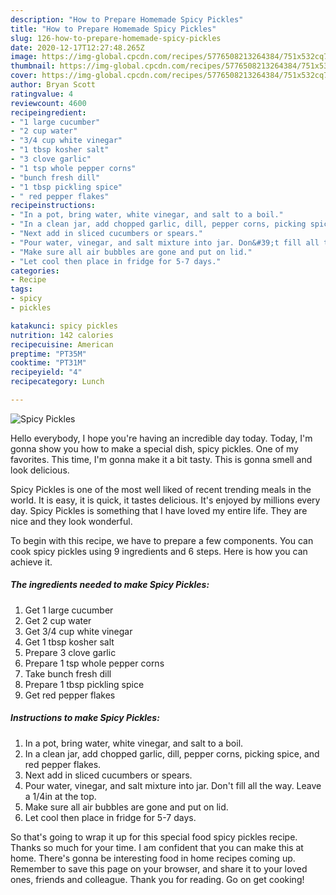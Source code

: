 ```yaml
---
description: "How to Prepare Homemade Spicy Pickles"
title: "How to Prepare Homemade Spicy Pickles"
slug: 126-how-to-prepare-homemade-spicy-pickles
date: 2020-12-17T12:27:48.265Z
image: https://img-global.cpcdn.com/recipes/5776508213264384/751x532cq70/spicy-pickles-recipe-main-photo.jpg
thumbnail: https://img-global.cpcdn.com/recipes/5776508213264384/751x532cq70/spicy-pickles-recipe-main-photo.jpg
cover: https://img-global.cpcdn.com/recipes/5776508213264384/751x532cq70/spicy-pickles-recipe-main-photo.jpg
author: Bryan Scott
ratingvalue: 4
reviewcount: 4600
recipeingredient:
- "1 large cucumber"
- "2 cup water"
- "3/4 cup white vinegar"
- "1 tbsp kosher salt"
- "3 clove garlic"
- "1 tsp whole pepper corns"
- "bunch fresh dill"
- "1 tbsp pickling spice"
- " red pepper flakes"
recipeinstructions:
- "In a pot, bring water, white vinegar, and salt to a boil."
- "In a clean jar, add chopped garlic, dill, pepper corns, picking spice, and red pepper flakes."
- "Next add in sliced cucumbers or spears."
- "Pour water, vinegar, and salt mixture into jar. Don&#39;t fill all the way. Leave a 1/4in at the top."
- "Make sure all air bubbles are gone and put on lid."
- "Let cool then place in fridge for 5-7 days."
categories:
- Recipe
tags:
- spicy
- pickles

katakunci: spicy pickles 
nutrition: 142 calories
recipecuisine: American
preptime: "PT35M"
cooktime: "PT31M"
recipeyield: "4"
recipecategory: Lunch

---
```



![Spicy Pickles](https://img-global.cpcdn.com/recipes/5776508213264384/751x532cq70/spicy-pickles-recipe-main-photo.jpg)

Hello everybody, I hope you're having an incredible day today. Today, I'm gonna show you how to make a special dish, spicy pickles. One of my favorites. This time, I'm gonna make it a bit tasty. This is gonna smell and look delicious.



Spicy Pickles is one of the most well liked of recent trending meals in the world. It is easy, it is quick, it tastes delicious. It's enjoyed by millions every day. Spicy Pickles is something that I have loved my entire life. They are nice and they look wonderful.


To begin with this recipe, we have to prepare a few components. You can cook spicy pickles using 9 ingredients and 6 steps. Here is how you can achieve it.

<!--inarticleads1-->

##### The ingredients needed to make Spicy Pickles:

1. Get 1 large cucumber
1. Get 2 cup water
1. Get 3/4 cup white vinegar
1. Get 1 tbsp kosher salt
1. Prepare 3 clove garlic
1. Prepare 1 tsp whole pepper corns
1. Take bunch fresh dill
1. Prepare 1 tbsp pickling spice
1. Get  red pepper flakes




<!--inarticleads2-->

##### Instructions to make Spicy Pickles:

1. In a pot, bring water, white vinegar, and salt to a boil.
1. In a clean jar, add chopped garlic, dill, pepper corns, picking spice, and red pepper flakes.
1. Next add in sliced cucumbers or spears.
1. Pour water, vinegar, and salt mixture into jar. Don&#39;t fill all the way. Leave a 1/4in at the top.
1. Make sure all air bubbles are gone and put on lid.
1. Let cool then place in fridge for 5-7 days.




So that's going to wrap it up for this special food spicy pickles recipe. Thanks so much for your time. I am confident that you can make this at home. There's gonna be interesting food in home recipes coming up. Remember to save this page on your browser, and share it to your loved ones, friends and colleague. Thank you for reading. Go on get cooking!
